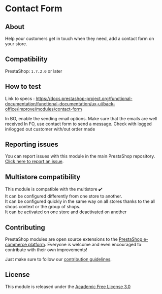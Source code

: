 # Contact Form

## About

Help your customers get in touch when they need, add a contact form on your store.

## Compatibility

PrestaShop: `1.7.2.0` or later

## How to test

Link to specs : https://docs.prestashop-project.org/functional-documentation/functional-documentation/ux-ui/back-office/improve/modules/contact-form

In BO, enable the sending email options. Make sure that the emails are well received
In FO, use contact form to send a message.
Check with logged in/logged out customer with/out order made

## Reporting issues

You can report issues with this module in the main PrestaShop repository. [Click here to report an issue][report-issue]. 

## Multistore compatibility

This module is compatible with the multistore :heavy_check_mark: <br/>
It can be configured differently from one store to another.<br/>
It can be configured quickly in the same way on all stores thanks to the all shops context or the group of shops.<br/>
It can be activated on one store and deactivated on another

## Contributing

PrestaShop modules are open source extensions to the [PrestaShop e-commerce platform][prestashop]. Everyone is welcome and even encouraged to contribute with their own improvements!

Just make sure to follow our [contribution guidelines][contribution-guidelines].

## License

This module is released under the [Academic Free License 3.0][AFL-3.0] 

[report-issue]: https://github.com/PrestaShop/PrestaShop/issues/new/choose
[prestashop]: https://www.prestashop-project.org/
[contribution-guidelines]: https://devdocs.prestashop.com/1.7/contribute/contribution-guidelines/project-modules/
[AFL-3.0]: https://opensource.org/licenses/AFL-3.0
